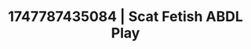 ---
categories:
- Mormon missionary
- Tan line fetish
- Tattooed beauties
- Bi-curious stories
- Ebony
image: /assets/images/1747787435084.jpg
layout: post
seo:
  description: Featured content with premium ABDL Play, Scat Fetish. HD images available.
  keywords: ABDL Play, Scat Fetish
  og_image: /assets/images/1747787435084.jpg
  schema_type: VisualArtwork
tags:
- ABDL Play
- Scat Fetish
- '#1747787435084'
title: 1747787435084 | Scat Fetish ABDL Play
---